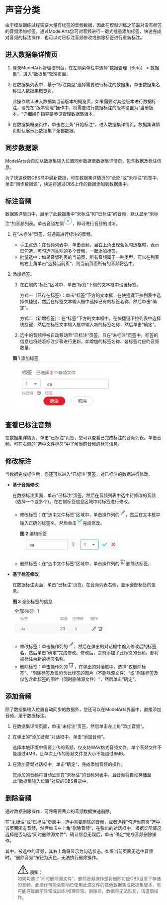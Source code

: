 # 声音分类<a name="modelarts_23_0015"></a>

由于模型训练过程需要大量有标签的音频数据，因此在模型训练之前需对没有标签的音频添加标签。通过ModelArts您可对音频进行一键式批量添加标签，快速完成对音频的标注操作，也可以对已标注音频修改或删除标签进行重新标注。

## 进入数据集详情页<a name="section197759361491"></a>

1.  登录ModelArts管理控制台，在左侧菜单栏中选择“数据管理（Beta） \> 数据集“，进入“数据集“管理页面。
2.  在数据集列表中，基于“标注类型“选择需要进行标注的数据集，单击数据集名称进入数据集概览页。

    此操作默认进入数据集当前版本的概览页，如果需要对其他版本进行数据标注，请先在“版本管理“操作中，将需要进行数据标注的版本设置为“当前版本。“详细操作指导请参见[管理数据集版本](管理数据集版本.md)。

3.  在数据集概览页中，单击右上角“开始标注“，进入数据集详情页。数据集详情页默认展示此数据集下全部数据。

## 同步数据源<a name="section616011413170"></a>

ModelArts会自动从数据集输入位置同步数据至数据集详情页，包含数据及标注信息。

为了快速获取OBS桶中最新数据，可在数据集详情页的“全部“或“未标注“页签中，单击“同步数据源“，快速将通过OBS上传的数据添加到数据集中。

## 标注音频<a name="section888019266174"></a>

数据集详情页中，展示了此数据集中“未标注“和“已标注“的音频，默认显示“未标注“的音频列表。单击音频左侧![](figures/icon_25.png)，即可进行音频的试听。

1.  在“未标注“页签，勾选需进行标注的音频。
    -   手工点选：在音频列表中，单击音频，当右上角出现蓝色勾选框时，表示已勾选。可勾选同类别的多个音频，一起添加标签。
    -   批量选中：如果音频列表的当前页，所有音频属于一种类型，可以在列表的右上角单击“选择当前页“，则当前页面所有的音频将选中。

2.  添加标签。

    1.  在右侧的“标签“区域中，单击“标签“下侧的文本框中设置标签。

        方式一（已存在标签）：单击“标签“下方的文本框，在快捷键下拉列表中选择快捷键，然后在标签文本输入框中选择已有的标签名称，然后单击“确定“。

        方式二（新增标签）：在“标签“下方的文本框中，在快捷键下拉列表中选择快捷键，然后在标签文本输入框中输入新的标签名称，然后单击“确定“。

    2.  选中的音频将被自动移动至“已标注“页签，且在“未标注“页签中，标签的信息也将随着标注步骤进行更新，如增加的标签名称、各标签对应的音频数量。

    **图 1**  添加标签<a name="fig151011627216"></a>  
    ![](figures/添加标签-9.png "添加标签-9")


## 查看已标注音频<a name="section2958731141718"></a>

在数据集详情页，单击“已标注“页签，您可以查看已完成标注的音频列表。单击音频，可在右侧的“选中文件标签“中了解当前音频的标签信息。

## 修改标注<a name="section0534612151819"></a>

当数据完成标注后，您还可以进入“已标注“页签，对已标注的数据进行修改。

-   **基于音频修改**

    在数据标注页面，单击“已标注“页签，然后在音频列表中选中待修改的音频（选择一个或多个）。在右侧标签信息区域中对标签进行修改。

    -   修改标签：在“选中文件标签“区域中，单击操作列的![](figures/icon_05.png)，然后在文本框中输入正确的标签名，然后单击![](figures/icon_06.png)完成修改。

        **图 2**  编辑标签<a name="fig171368141175"></a>  
        ![](figures/编辑标签-10.png "编辑标签-10")

    -   删除标签：在“选中文件标签“区域中，单击操作列的![](figures/icon_19.png)删除该标签。


-   **基于标签修改**

    在数据标注页面，单击“已标注“页签，在音频列表右侧，显示全部标签的信息。

    **图 3**  全部标签的信息<a name="fig19495403277"></a>  
    ![](figures/全部标签的信息-11.png "全部标签的信息-11")

    -   修改标签：单击操作列的![](figures/icon_05.png)，然后在弹出的对话框中输入修改后的标签名，然后单击“确定“完成修改。修改后，之前添加了此标签的音频，都将被标注为新的标签名称。
    -   删除标签：单击操作列的![](figures/icon_19.png)，在弹出的对话框中，选择“仅删除标签“、“删除标签及仅包含此标签的图片（不删除源文件）“或“删除标签及仅包含此标签的图片（同时删除源文件）“，然后单击“确定“。


## 添加音频<a name="section44051826191810"></a>

除了数据集输入位置自动同步的数据外，您还可以在ModelArts界面中，直接添加音频，用于数据标注。

1.  在数据集详情页面，单击“未标注“页签，然后单击左上角“添加音频“。
2.  在弹出的“添加音频“对话框中，单击“添加音频“。

    选择本地环境中需要上传的音频，仅支持WAV格式音频文件，单个音频文件不能超过4MB，且单次上传的音频文件总大小不能超过8MB。

3.  在添加音频对话框中，单击“确定“，完成添加音频的操作。

    您添加的音频将自动呈现在“未标注“的音频列表中。且音频将自动存储至此“数据集输入位置“对应的OBS目录中。


## 删除音频<a name="section15379942161810"></a>

通过数据删除操作，可将需要丢弃的音频数据快速删除。

在“未标注“或“已标注“页面中，选中需要删除的音频，或者选择“勾选当前页“选中该页面所有音频，然后单击左上角“删除音频“，在弹出的对话框中，根据实际情况选择是否勾选“同时删除源文件“，确认信息无误后，单击“确定“完成音频删除操作。

其中，被选中的音频，其右上角将显示为勾选状态。如果当前页面无选中音频时，“删除音频“按钮为灰色，无法执行删除操作。

>![](public_sys-resources/icon-notice.gif) **须知：**   
>如果勾选了“同时删除源文件“，删除音频操作是将删除对应OBS目录下存储的音频。此操作可能会影响已使用此源文件的其他数据集或数据集版本，有可能导致展示异常或训练/推理异常。删除后，数据将无法恢复，请谨慎操作。  

